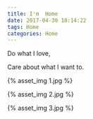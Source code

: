 ```yaml
---
title: I'm  Home
date: 2017-04-30 18:14:22
tags: Home
categories: Home
---
```

Do what I love,

Care about what I want to.

{% asset_img 1.jpg %}

{% asset_img 2.jpg %}

{% asset_img 3.jpg %}